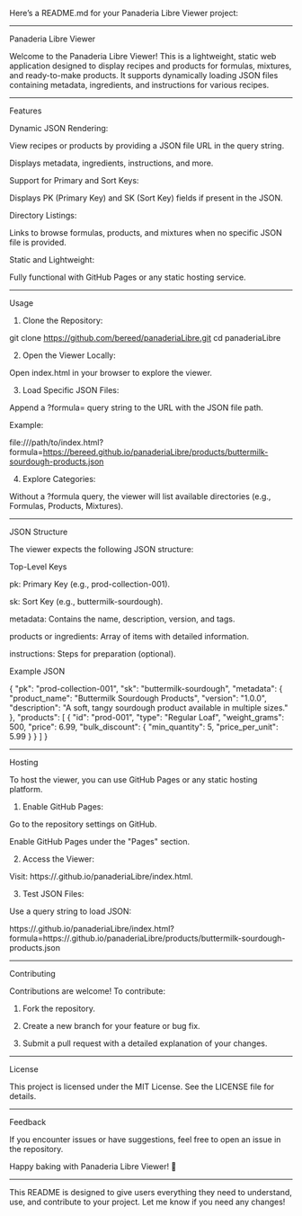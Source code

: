 Here’s a README.md for your Panaderia Libre Viewer project:


---

Panaderia Libre Viewer

Welcome to the Panaderia Libre Viewer! This is a lightweight, static web application designed to display recipes and products for formulas, mixtures, and ready-to-make products. It supports dynamically loading JSON files containing metadata, ingredients, and instructions for various recipes.


---

Features

Dynamic JSON Rendering:

View recipes or products by providing a JSON file URL in the query string.

Displays metadata, ingredients, instructions, and more.


Support for Primary and Sort Keys:

Displays PK (Primary Key) and SK (Sort Key) fields if present in the JSON.


Directory Listings:

Links to browse formulas, products, and mixtures when no specific JSON file is provided.


Static and Lightweight:

Fully functional with GitHub Pages or any static hosting service.




---

Usage

1. Clone the Repository:

git clone https://github.com/bereed/panaderiaLibre.git
cd panaderiaLibre


2. Open the Viewer Locally:

Open index.html in your browser to explore the viewer.



3. Load Specific JSON Files:

Append a ?formula= query string to the URL with the JSON file path.

Example:

file:///path/to/index.html?formula=https://bereed.github.io/panaderiaLibre/products/buttermilk-sourdough-products.json



4. Explore Categories:

Without a ?formula query, the viewer will list available directories (e.g., Formulas, Products, Mixtures).





---

JSON Structure

The viewer expects the following JSON structure:

Top-Level Keys

pk: Primary Key (e.g., prod-collection-001).

sk: Sort Key (e.g., buttermilk-sourdough).

metadata: Contains the name, description, version, and tags.

products or ingredients: Array of items with detailed information.

instructions: Steps for preparation (optional).


Example JSON

{
  "pk": "prod-collection-001",
  "sk": "buttermilk-sourdough",
  "metadata": {
    "product_name": "Buttermilk Sourdough Products",
    "version": "1.0.0",
    "description": "A soft, tangy sourdough product available in multiple sizes."
  },
  "products": [
    {
      "id": "prod-001",
      "type": "Regular Loaf",
      "weight_grams": 500,
      "price": 6.99,
      "bulk_discount": { "min_quantity": 5, "price_per_unit": 5.99 }
    }
  ]
}


---

Hosting

To host the viewer, you can use GitHub Pages or any static hosting platform.

1. Enable GitHub Pages:

Go to the repository settings on GitHub.

Enable GitHub Pages under the "Pages" section.



2. Access the Viewer:

Visit: https://<your-username>.github.io/panaderiaLibre/index.html.



3. Test JSON Files:

Use a query string to load JSON:

https://<your-username>.github.io/panaderiaLibre/index.html?formula=https://<your-username>.github.io/panaderiaLibre/products/buttermilk-sourdough-products.json





---

Contributing

Contributions are welcome! To contribute:

1. Fork the repository.


2. Create a new branch for your feature or bug fix.


3. Submit a pull request with a detailed explanation of your changes.




---

License

This project is licensed under the MIT License. See the LICENSE file for details.


---

Feedback

If you encounter issues or have suggestions, feel free to open an issue in the repository.

Happy baking with Panaderia Libre Viewer! 🥖


---

This README is designed to give users everything they need to understand, use, and contribute to your project. Let me know if you need any changes!

